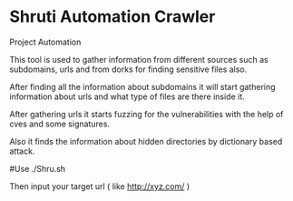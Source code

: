 # Shruti Automation Crawler 

Project Automation

  This tool is used to gather information from different sources such as subdomains, urls and from dorks for finding sensitive files also.
  
  After finding all the information about subdomains it will start gathering information about urls and what type of files are there inside it.
  
  After gathering urls it starts fuzzing for the vulnerabilities with the help of cves and some signatures.  
  
  Also it finds the information about hidden directories by dictionary based attack.


#Use
./Shru.sh

Then input your target url  ( like http://xyz.com/ )

